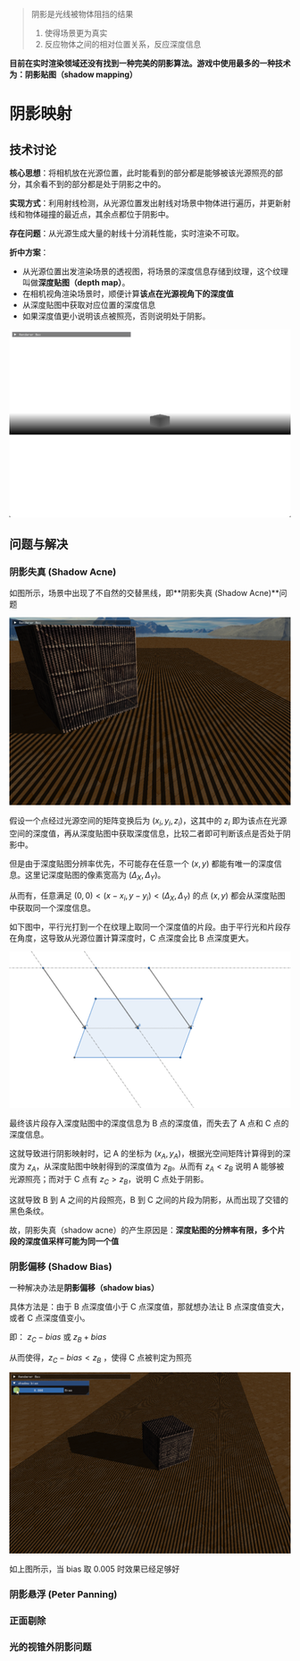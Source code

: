 
> 阴影是光线被物体阻挡的结果
>
> 1. 使得场景更为真实
> 2. 反应物体之间的相对位置关系，反应深度信息


**目前在实时渲染领域还没有找到一种完美的阴影算法。游戏中使用最多的一种技术为：阴影贴图（shadow mapping）**

# 阴影映射

## 技术讨论

**核心思想**：将相机放在光源位置，此时能看到的部分都是能够被该光源照亮的部分，其余看不到的部分都是处于阴影之中的。

**实现方式**：利用射线检测，从光源位置发出射线对场景中物体进行遍历，并更新射线和物体碰撞的最近点，其余点都位于阴影中。

**存在问题**：从光源生成大量的射线十分消耗性能，实时渲染不可取。

**折中方案**：
- 从光源位置出发渲染场景的透视图，将场景的深度信息存储到纹理，这个纹理叫做**深度贴图（depth map）**。
- 在相机视角渲染场景时，顺便计算**该点在光源视角下的深度值**
- 从深度贴图中获取对应位置的深度信息
- 如果深度值更小说明该点被照亮，否则说明处于阴影。

![](../img/DepthMap.png)


## 问题与解决

### 阴影失真 (Shadow Acne)

如图所示，场景中出现了不自然的交替黑线，即**阴影失真 (Shadow Acne)**问题

![](../img/ShadowAcne.png)

假设一个点经过光源空间的矩阵变换后为 $(x_i, y_i, z_i)$，这其中的 $z_i$ 即为该点在光源空间的深度值，再从深度贴图中获取深度信息，比较二者即可判断该点是否处于阴影中。

但是由于深度贴图分辨率优先，不可能存在任意一个 $(x, y)$ 都能有唯一的深度信息。这里记深度贴图的像素宽高为 $(\Delta_X, \Delta_Y)$。

从而有，任意满足 $(0, 0) < (x-x_i, y-y_i) < (\Delta_X, \Delta_Y)$ 的点 $(x, y)$ 都会从深度贴图中获取同一个深度信息。

如下图中，平行光打到一个在纹理上取同一个深度值的片段。由于平行光和片段存在角度，这导致从光源位置计算深度时，C 点深度会比 B 点深度更大。

![](../img/ParallelLight_DepthMap.png)

最终该片段存入深度贴图中的深度信息为 B 点的深度值，而失去了 A 点和 C 点的深度信息。

这就导致进行阴影映射时，记 A 的坐标为 $(x_A, y_A)$，根据光空间矩阵计算得到的深度为 $z_A$，从深度贴图中映射得到的深度值为 $z_B$。从而有 $z_A < z_B$ 说明 A 能够被光源照亮；而对于 C 点有 $z_C > z_B$，说明 C 点处于阴影。

这就导致 B 到 A 之间的片段照亮，B 到 C 之间的片段为阴影，从而出现了交错的黑色条纹。

故，阴影失真（shadow acne）的产生原因是：**深度贴图的分辨率有限，多个片段的深度值采样可能为同一个值**


### 阴影偏移 (Shadow Bias)

一种解决办法是**阴影偏移（shadow bias）**

具体方法是：由于 B 点深度值小于 C 点深度值，那就想办法让 B 点深度值变大，或者 C 点深度值变小。

即： $z_C - bias$ 或 $z_B + bias$

从而使得，$z_C - bias < z_B$ ，使得 C 点被判定为照亮

![](../img/ShadowAcne_ShadowBias.gif)

如上图所示，当 bias 取 0.005 时效果已经足够好


### 阴影悬浮 (Peter Panning) 




### 正面剔除


### 光的视锥外阴影问题
